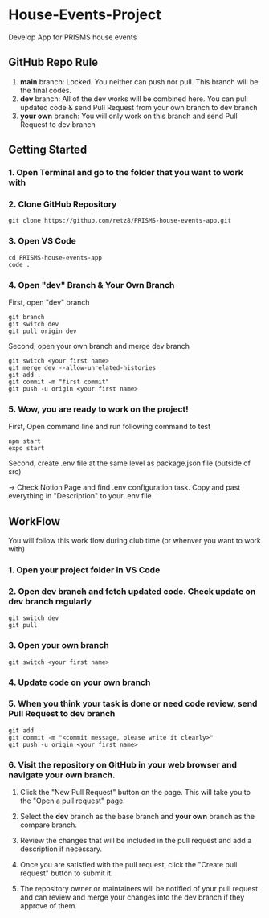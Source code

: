 # House-Events-Project

Develop App for PRISMS house events

## GitHub Repo Rule

1. **main** branch: Locked. You neither can push nor pull. This branch will be the final codes.
2. **dev** branch: All of the dev works will be combined here.
   You can pull updated code & send Pull Request from your own branch to dev branch
3. **your own** branch: You will only work on this branch and send Pull Request to dev branch

## Getting Started

### 1. Open Terminal and go to the folder that you want to work with

### 2. Clone GitHub Repository

    git clone https://github.com/retz8/PRISMS-house-events-app.git

### 3. Open VS Code

    cd PRISMS-house-events-app
    code .

### 4. Open "dev" Branch & Your Own Branch

First, open "dev" branch

    git branch
    git switch dev
    git pull origin dev

Second, open your own branch and merge dev branch

    git switch <your first name>
    git merge dev --allow-unrelated-histories
    git add .
    git commit -m "first commit"
    git push -u origin <your first name>

### 5. Wow, you are ready to work on the project!

First, Open command line and run following command to test

    npm start
    expo start

Second, create .env file at the same level as package.json file (outside of src)

-> Check Notion Page and find .env configuration task. Copy and past everything in "Description" to your .env file.

## WorkFlow

You will follow this work flow during club time (or whenver you want to work with)

### 1. Open your project folder in VS Code

### 2. Open dev branch and fetch updated code. Check update on dev branch regularly

    git switch dev
    git pull

### 3. Open your own branch

    git switch <your first name>

### 4. Update code on your own branch

### 5. When you think your task is done or need code review, send Pull Request to dev branch

    git add .
    git commit -m "<commit message, please write it clearly>"
    git push -u origin <your first name>

### 6. Visit the repository on GitHub in your web browser and navigate your own branch.

1. Click the "New Pull Request" button on the page. This will take you to the "Open a pull request" page.

2. Select the **dev** branch as the base branch and **your own** branch as the compare branch.

3. Review the changes that will be included in the pull request and add a description if necessary.

4. Once you are satisfied with the pull request, click the "Create pull request" button to submit it.

5. The repository owner or maintainers will be notified of your pull request and can review and merge your changes into the dev branch if they approve of them.
